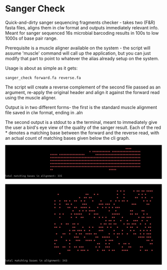 # Sanger Check
Quick-and-dirty sanger sequencing fragments checker - takes two (F&amp;R) fasta files, aligns them in clw format and outputs immediately relevant info. Meant for sanger sequenced 16s microbial barcoding results in 100s to low 1000s of base pair range.

Prerequisite is a muscle aligner available on the system - the script will assume 'muscle' command will call up the application, but you can just modify that part to point to whatever the alias already setup on the system.

Usage is about as simple as it gets:

```
sanger_check forward.fa reverse.fa 
```

The script will create a reverse complement of the second file passed as an argument, re-apply the original header and align it against the forward read using the muscle aligner.

Output is in two different forms- the first is the standard muscle alignment file saved in clw format, ending in .aln

The second output is a stdout to a the terminal, meant to immediately give the user a bird's eye view of the quality of the sanger result. Each of the red * denotes a matching base between the forward and the reverse read, with an actual count of matching bases given below the cli graph.

![Here's an example of a decent sanger output](./image/p1.png)

![And here's an example of a sanger output that will definitely needs a redo](./image/e1.png)
